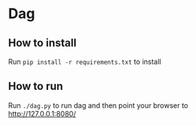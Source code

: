 # Dag

## How to install

Run `pip install -r requirements.txt` to install

## How to run

Run `./dag.py` to run dag and then point your browser to http://127.0.0.1:8080/
